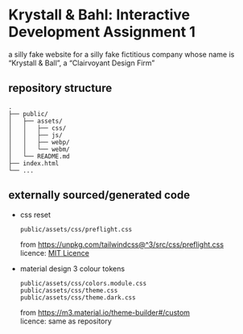 # Krystall & Bahl: Interactive Development Assignment 1

a silly fake website for a silly fake fictitious company whose name is “Krystall & Ball”,
a “Clairvoyant Design Firm”

## repository structure

```text
.
├── public/
│   ├── assets/
│   │   ├── css/
│   │   ├── js/
│   │   ├── webp/
│   │   └── webm/
│   └── README.md
├── index.html
└── ...
```

## externally sourced/generated code

- css reset

  ```text
  public/assets/css/preflight.css
  ```

  from <https://unpkg.com/tailwindcss@^3/src/css/preflight.css>  
  licence: [MIT Licence](https://unpkg.com/tailwindcss@^3/src/css/preflight.css)

- material design 3 colour tokens

  ```text
  public/assets/css/colors.module.css
  public/assets/css/theme.css
  public/assets/css/theme.dark.css
  ```

  from <https://m3.material.io/theme-builder#/custom>  
  licence: same as repository
